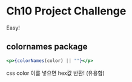 # Ch10 Project Challenge

Easy!

## colornames package

```jsx
<p>{colorNames(color) || ""}</p>
```

css color 이름 넣으면 hex값 반환! (유용함)
